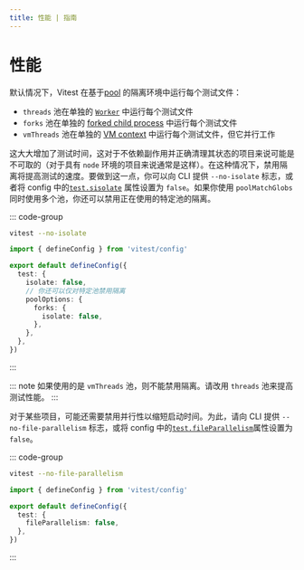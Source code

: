 ```yaml
---
title: 性能 | 指南
---
```


# 性能

默认情况下，Vitest 在基于[pool](/config/#pool) 的隔离环境中运行每个测试文件：

- `threads` 池在单独的 [`Worker`](https://nodejs.org/api/worker_threads.html#class-worker) 中运行每个测试文件
- `forks` 池在单独的 [forked child process](https://nodejs.org/api/child_process.html#child_processforkmodulepath-args-options) 中运行每个测试文件
- `vmThreads` 池在单独的 [VM context](https://nodejs.org/api/vm.html#vmcreatecontextcontextobject-options) 中运行每个测试文件，但它并行工作

这大大增加了测试时间，这对于不依赖副作用并正确清理其状态的项目来说可能是不可取的（对于具有 `node` 环境的项目来说通常是这样）。在这种情况下，禁用隔离将提高测试的速度。要做到这一点，你可以向 CLI 提供 `--no-isolate` 标志，或者将 config 中的[`test.sisolate`](/config/#isolate) 属性设置为 `false`。如果你使用 `poolMatchGlobs` 同时使用多个池，你还可以禁用正在使用的特定池的隔离。

::: code-group

```bash [CLI]
vitest --no-isolate
```

```ts [vitest.config.js]
import { defineConfig } from 'vitest/config'

export default defineConfig({
  test: {
    isolate: false,
    // 你还可以仅对特定池禁用隔离
    poolOptions: {
      forks: {
        isolate: false,
      },
    },
  },
})
```

:::

::: note
如果使用的是 `vmThreads` 池，则不能禁用隔离。请改用 `threads` 池来提高测试性能。
:::

对于某些项目，可能还需要禁用并行性以缩短启动时间。为此，请向 CLI 提供 `--no-file-parallelism` 标志，或将 config 中的[`test.fileParallelism`](/config/#fileParallelism)属性设置为 `false`。

::: code-group

```bash [CLI]
vitest --no-file-parallelism
```

```ts [vitest.config.js]
import { defineConfig } from 'vitest/config'

export default defineConfig({
  test: {
    fileParallelism: false,
  },
})
```

:::
